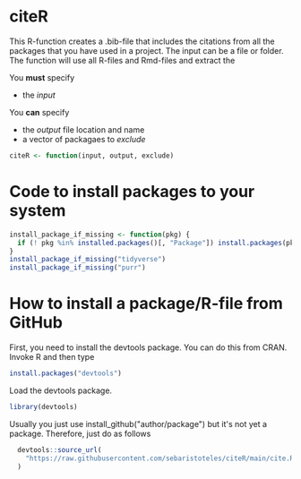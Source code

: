 # citeR

This R-function creates a .bib-file that includes the citations from all the packages that you have used in a project.
The input can be a file or folder. The function will use all R-files and Rmd-files and extract the

You __must__ specify
- the _input_

You __can__ specify
- the _output_ file location and name
- a vector of packagaes to _exclude_


```R
citeR <- function(input, output, exclude)
```


# Code to install packages to your system

```R
install_package_if_missing <- function(pkg) {
  if (! pkg %in% installed.packages()[, "Package"]) install.packages(pkg)
}
install_package_if_missing("tidyverse")
install_package_if_missing("purr")
```



# How to install a package/R-file from GitHub


First, you need to install the devtools package. You can do this from CRAN. Invoke R and then type

```R
install.packages("devtools")
```

Load the devtools package.

```R
library(devtools)
```

Usually you just use install_github("author/package") but it's not yet a package.
Therefore, just do as follows

```R
  devtools::source_url(
    "https://raw.githubusercontent.com/sebaristoteles/citeR/main/cite.R"
  )
```